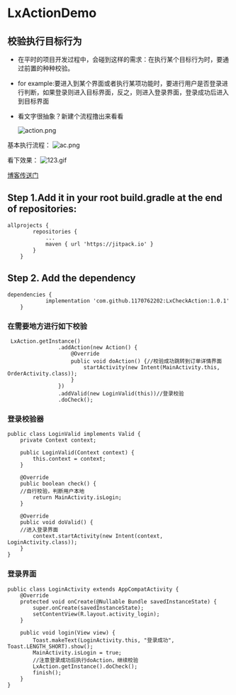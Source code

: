 # LxActionDemo
## 校验执行目标行为
* 在平时的项目开发过程中，会碰到这样的需求：在执行某个目标行为时，要通过前置的种种校验。
* for example:要进入到某个界面或者执行某项功能时，要进行用户是否登录进行判断，如果登录则进入目标界面，反之，则进入登录界面，登录成功后进入到目标界面
* 看文字很抽象？新建个流程撸出来看看

    ![action.png](https://upload-images.jianshu.io/upload_images/4906229-50ad85456cc7aa8b.png?imageMogr2/auto-orient/strip%7CimageView2/2/w/1240)


基本执行流程：
![ac.png](https://upload-images.jianshu.io/upload_images/4906229-e7f2bb9f55ed789f.png?imageMogr2/auto-orient/strip%7CimageView2/2/w/1240)


看下效果：
![123.gif](https://upload-images.jianshu.io/upload_images/4906229-03aaad601263e448.gif?imageMogr2/auto-orient/strip)


[博客传送门](https://www.jianshu.com/p/f881515f4bda)


## Step 1.Add it in your root build.gradle at the end of repositories:


```
allprojects {
		repositories {
			...
			maven { url 'https://jitpack.io' }
		}
	}
```
## Step 2. Add the dependency

```
dependencies {
	        implementation 'com.github.1170762202:LxCheckAction:1.0.1'
	}
```

### 在需要地方进行如下校验
```
 LxAction.getInstance()
                .addAction(new Action() {
                    @Override
                    public void doAction() {//校验成功跳转到订单详情界面
                        startActivity(new Intent(MainActivity.this, OrderActivity.class));
                    }
                })
                .addValid(new LoginValid(this))//登录校验
                .doCheck();
```
### 登录校验器
```
public class LoginValid implements Valid {
    private Context context;

    public LoginValid(Context context) {
        this.context = context;
    }

    @Override
    public boolean check() {
    //自行校验，判断用户本地
        return MainActivity.isLogin;
    }

    @Override
    public void doValid() {
    //进入登录界面
        context.startActivity(new Intent(context, LoginActivity.class));
    }
}
```
### 登录界面

```
public class LoginActivity extends AppCompatActivity {
    @Override
    protected void onCreate(@Nullable Bundle savedInstanceState) {
        super.onCreate(savedInstanceState);
        setContentView(R.layout.activity_login);
    }

    public void login(View view) {
        Toast.makeText(LoginActivity.this, "登录成功", Toast.LENGTH_SHORT).show();
        MainActivity.isLogin = true;
        //注意登录成功后执行doAction，继续校验
        LxAction.getInstance().doCheck();
        finish();
    }
}
```
